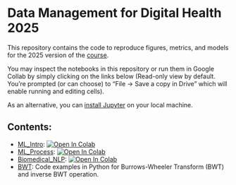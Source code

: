 # Data Management for Digital Health 2025

This repository contains the code to reproduce figures, metrics, and models for the 2025 version of the [course](https://hpi.de/digital-health-cluster/teaching/summer-term-2025/data-management-for-digital-health.html).

You may inspect the notebooks in this repository or run them in Google Collab by simply clicking on the links below (Read-only view by default. You’re prompted (or can choose) to “File → Save a copy in Drive” which will enable running and editing cells).

As an alternative, you can [install Jupyter](https://jupyter.org/) on your local machine.

## Contents:

* [ML_Intro](ML_Intro): [![Open In Colab](https://colab.research.google.com/assets/colab-badge.svg)](https://colab.research.google.com/github/hpi-dhc/dm4dh-2025/blob/main/ML_Intro/ML_Intro.ipynb)
* [ML_Process](ML_Process): [![Open In Colab](https://colab.research.google.com/assets/colab-badge.svg)](https://colab.research.google.com/github/hpi-dhc/dm4dh-2025/blob/main/ML_Process/ML_Process.ipynb)
* [Biomedical_NLP](Biomedical_NLP): [![Open In Colab](https://colab.research.google.com/assets/colab-badge.svg)](https://colab.research.google.com/github/hpi-dhc/dm4dh-2025/blob/main/Biomedical_NLP/Biomedical_NLP.ipynb)
* [BWT](BWT): Code examples in Python for Burrows-Wheeler Transform (BWT) and inverse BWT operation.

